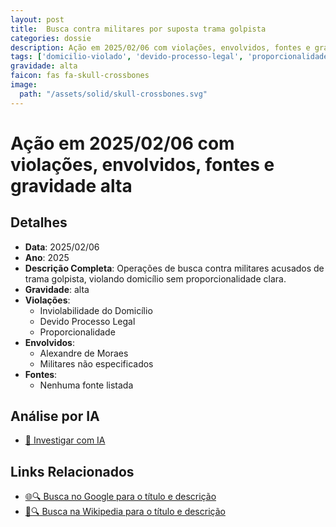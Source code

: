 ```yaml
---
layout: post
title:  Busca contra militares por suposta trama golpista
categories: dossie
description: Ação em 2025/02/06 com violações, envolvidos, fontes e gravidade alta
tags: ['domicilio-violado', 'devido-processo-legal', 'proporcionalidade', 'alexandre-de-moraes', 'militares-nao-especificados', 'gravidade-alta']
gravidade: alta
faicon: fas fa-skull-crossbones
image:
  path: "/assets/solid/skull-crossbones.svg"
---
```


# Ação em 2025/02/06 com violações, envolvidos, fontes e gravidade alta

## Detalhes
- **Data**: 2025/02/06
- **Ano**: 2025
- **Descrição Completa**: Operações de busca contra militares acusados de trama golpista, violando domicílio sem proporcionalidade clara.
- **Gravidade**: alta <i class="fas fas fa-skull-crossbones fa-2x"></i>
- **Violações**:
  - Inviolabilidade do Domicílio
  - Devido Processo Legal
  - Proporcionalidade
- **Envolvidos**:
  - Alexandre de Moraes
  - Militares não especificados
- **Fontes**:
  - Nenhuma fonte listada

## Análise por IA
- [🤖 Investigar com IA](https://www.perplexity.ai/search?q=%22Alexandre%20de%20Moraes%22%20Busca%20contra%20militares%20por%20suposta%20trama%20golpista%20Opera%C3%A7%C3%B5es%20de%20busca%20contra%20militares%20acusados%20de%20trama%20golpista%2C%20violando%20domic%C3%ADlio%20sem%20proporcionalidade%20clara.%20Inviolabilidade%20do%20Domic%C3%ADlio%20Devido%20Processo%20Legal%20Proporcionalidade%202025%20gravidade%20alta)

## Links Relacionados
- [🌐🔍 Busca no Google para o título e descrição](https://www.google.com/search?q=%22Alexandre%20de%20Moraes%22%20Busca%20contra%20militares%20por%20suposta%20trama%20golpista%20Opera%C3%A7%C3%B5es%20de%20busca%20contra%20militares%20acusados%20de%20trama%20golpista%2C%20violando%20domic%C3%ADlio%20sem%20proporcionalidade%20clara.%20Inviolabilidade%20do%20Domic%C3%ADlio%20Devido%20Processo%20Legal%20Proporcionalidade%202025%20gravidade%20alta)
- [📖🔍 Busca na Wikipedia para o título e descrição](https://pt.wikipedia.org/w/index.php?search=%22Alexandre%20de%20Moraes%22%20Busca%20contra%20militares%20por%20suposta%20trama%20golpista%20Opera%C3%A7%C3%B5es%20de%20busca%20contra%20militares%20acusados%20de%20trama%20golpista%2C%20violando%20domic%C3%ADlio%20sem%20proporcionalidade%20clara.%20Inviolabilidade%20do%20Domic%C3%ADlio%20Devido%20Processo%20Legal%20Proporcionalidade%202025%20gravidade%20alta)

